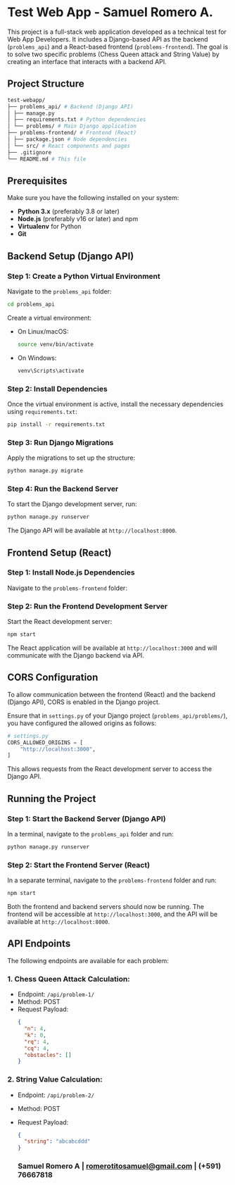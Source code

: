 # Test Web App - Samuel Romero A.
This project is a full-stack web application developed as a technical test for Web App Developers. It includes a Django-based API as the backend (`problems_api`) and a React-based frontend (`problems-frontend`). The goal is to solve two specific problems (Chess Queen attack and String Value) by creating an interface that interacts with a backend API.

## Project Structure
```bash
test-webapp/ 
├── problems_api/ # Backend (Django API) 
│ ├── manage.py 
│ ├── requirements.txt # Python dependencies 
│ └── problems/ # Main Django application 
├── problems-frontend/ # Frontend (React) 
│ ├── package.json # Node dependencies 
│ └── src/ # React components and pages 
├── .gitignore 
└── README.md # This file
```

## Prerequisites

Make sure you have the following installed on your system:

- **Python 3.x** (preferably 3.8 or later)
- **Node.js** (preferably v16 or later) and npm
- **Virtualenv** for Python
- **Git**

## Backend Setup (Django API)

### Step 1: Create a Python Virtual Environment

Navigate to the `problems_api` folder:

```bash
cd problems_api
```
Create a virtual environment:
- On Linux/macOS:
  ```bash
  source venv/bin/activate
  ```
- On Windows:
  ```bash
  venv\Scripts\activate
   ```
### Step 2: Install Dependencies
Once the virtual environment is active, install the necessary dependencies using `requirements.txt`:
```bash
pip install -r requirements.txt
```
### Step 3: Run Django Migrations
Apply the migrations to set up the structure:
```bash
python manage.py migrate
```
### Step 4: Run the Backend Server
To start the Django development server, run:
```bash
python manage.py runserver
```
The Django API will be available at `http://localhost:8000`.

## Frontend Setup (React)
### Step 1: Install Node.js Dependencies
Navigate to the `problems-frontend` folder:
### Step 2: Run the Frontend Development Server
Start the React development server:
```bash
npm start
```
The React application will be available at `http://localhost:3000` and will communicate with the Django backend via API.

## CORS Configuration
To allow communication between the frontend (React) and the backend (Django API), CORS is enabled in the Django project.

Ensure that in `settings.py` of your Django project (`problems_api/problems/`), you have configured the allowed origins as follows:

```python
# settings.py
CORS_ALLOWED_ORIGINS = [
    "http://localhost:3000",
]
```
This allows requests from the React development server to access the Django API.

## Running the Project
### Step 1: Start the Backend Server (Django API)
In a terminal, navigate to the `problems_api` folder and run:
```bash
python manage.py runserver
```
### Step 2: Start the Frontend Server (React)
In a separate terminal, navigate to the `problems-frontend` folder and run:

```bash
npm start
```
Both the frontend and backend servers should now be running. The frontend will be accessible at `http://localhost:3000`, and the API will be available at `http://localhost:8000`.

## API Endpoints
The following endpoints are available for each problem:

### 1. Chess Queen Attack Calculation:

- Endpoint: `/api/problem-1/`
- Method: POST
- Request Payload:
  ```json
  {
    "n": 4,
    "k": 0,
    "rq": 4,
    "cq": 4,
    "obstacles": []
  }
  ```
### 2. String Value Calculation:

- Endpoint: `/api/problem-2/`
- Method: POST
- Request Payload:
  ```json
  {
    "string": "abcabcddd"
  }
  ```

  ### Samuel Romero A | romerotitosamuel@gmail.com | (+591) 76667818

